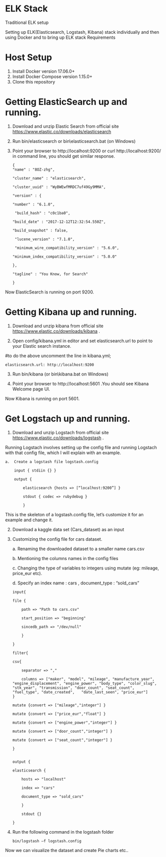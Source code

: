 # ELK Stack

Traditional ELK setup 

Setting up ELK(Elasticsearch, Logstash, Kibana) stack individually and  then using Docker and to bring up ELK stack
Requirements

# Host Setup
1.	Install Docker version 17.06.0+
2.	Install Docker Compose version 1.15.0+
3.	Clone this repository

# Getting ElasticSearch up and running.

1.	Download and unzip Elastic Search from official site https://www.elastic.co/downloads/elasticsearch 
2.	Run bin/elasticsearch or bin\elasticsearch.bat (on Windows)
3.	Point your browser to  http://localhost:9200 or curl http://localhost:9200/   in command line, 
	you should get similar response.


		{
  		"name" : "8OZ-zhg",
  
  		"cluster_name" : "elasticsearch",
  
  		"cluster_uuid" : "WyBWEwfMRDC7uf49Gy9MMA",
  
  		"version" : {
  
  		"number" : "6.1.0",
  
 		 "build_hash" : "c0c1ba0",
  
  		"build_date" : "2017-12-12T12:32:54.550Z",
  
  		"build_snapshot" : false,
  
 		 "lucene_version" : "7.1.0",
  
 		 "minimum_wire_compatibility_version" : "5.6.0",
  
		"minimum_index_compatibility_version" : "5.0.0"
  
  		},
  
  		"tagline" : "You Know, for Search"

		}

Now ElasticSearch is running on port 9200.


# Getting Kibana up and running.

1.	Download and unzip kibana from official site https://www.elastic.co/downloads/kibana .

2.	Open config/kibana.yml in editor and set elasticsearch.url to point to your Elastic search instance.

#to do the above uncomment the line in kibana.yml;

	elasticsearch.url: http://localhost:9200

3.	Run bin/kibana (or bin\kibana.bat on Windows)

4.	Point your browser to http://localhost:5601 .You should see Kibana Welcome page UI.

Now Kibana is running on port 5601.


# Get Logstach up and running.

1.	Download and unzip Logstach from official site https://www.elastic.co/downloads/logstash .

Running Logstach involves setting up the config file and running Logstach with that config file, which I will explain with an example. 

	a.	Create a logstash file logstash.config

		input { stdiin {} }

		output {

			elasticsearch {hosts => [“localhost:9200”] }

			stdout { codec => rubydebug }

			}

This is the skeleton of a logstash.config file, let’s customize it for an example and change it.

2.	Download a kaggle data set (Cars_dataset) as an input 

3.	Customizing the config file for cars dataset.

	a.	Renaming the downloaded dataset to a smaller name cars.csv

	b.	Mentioning the columns names in the config files

	c.	Changing the type of variables to integers using mutate (eg: mileage,
		price_eur etc).

	d.	Specify an index name : cars , document_type : “sold_cars”


		input{

		file {

			path => "Path to cars.csv"

			start_position => "beginning"

			sincedb_path => "/dev/null"
	
			}

		}

		filter{

		csv{
	
			separator => ","
		
			columns => ["maker", "model", "mileage", "manufacture_year", "engine_displacement", "engine_power", "body_type", "color_slug", "stk_year", "transmission", "door_count", "seat_count", "fuel_type", "date_created",   "date_last_seen", "price_eur"]
		}
	
		mutate {convert => ["mileage","integer"] }
	
		mutate {convert => ["price_eur","float"] }
	
		mutate {convert => ["engine_power","integer"] }
	
		mutate {convert => ["door_count","integer"] }
	
		mutate {convert => ["seat_count","integer"] }

		}


		output {

		elasticsearch {
	
			hosts => "localhost"
		
			index => "cars"
		
			document_type => "sold_cars"
		
			}
		
			stdout {}

		}


4.	Run the following command in the logstash folder

		bin/logstash –f logstash.config


Now we can visualize the dataset and create Pie charts etc..
	

	
